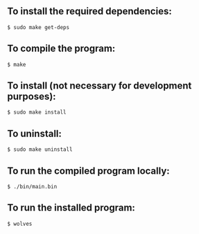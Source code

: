 ## To install the required dependencies:
	$ sudo make get-deps

## To compile the program:
	$ make
	
## To install (not necessary for development purposes):
	$ sudo make install
	
## To uninstall:
	$ sudo make uninstall
	
## To run the compiled program locally:
	$ ./bin/main.bin
	
## To run the installed program:
	$ wolves
